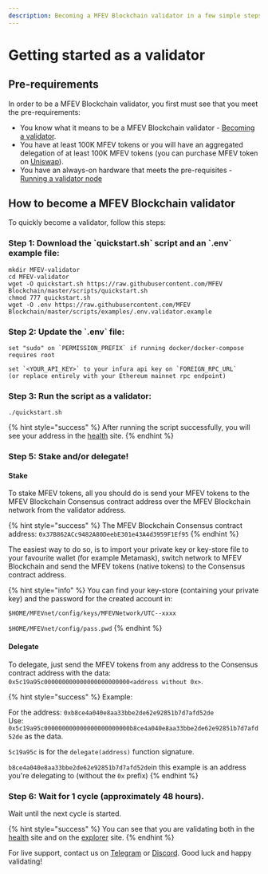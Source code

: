 ```yaml
---
description: Becoming a MFEV Blockchain validator in a few simple steps
---
```


# Getting started as a validator

## Pre-requirements

In order to be a MFEV Blockchain validator, you first must see that you meet the pre-requirements:

- You know what it means to be a MFEV Blockchain validator - [Becoming a validator](how-to-become-a-validator.md#what-it-means-to-be-a-validator).
- You have at least 100K MFEV tokens or you will have an aggregated delegation of at least 100K MFEV tokens \(you can purchase MFEV token on [Uniswap](https://uniswap.exchange/swap/0x970b9bb2c0444f5e81e9d0efb84c8ccdcdcaf84d)\).
- You have an always-on hardware that meets the pre-requisites - [Running a validator node](run-your-own-validator.md#pre-requisites)

## How to become a MFEV Blockchain validator

To quickly become a validator, follow this steps:

### Step 1: Download the \`quickstart.sh\` script and an \`.env\` example file:

```text
mkdir MFEV-validator
cd MFEV-validator
wget -O quickstart.sh https://raw.githubusercontent.com/MFEV Blockchain/master/scripts/quickstart.sh
chmod 777 quickstart.sh
wget -O .env https://raw.githubusercontent.com/MFEV Blockchain/master/scripts/examples/.env.validator.example
```

### Step 2: Update the \`.env\` file:

```text
set "sudo" on `PERMISSION_PREFIX` if running docker/docker-compose requires root

set `<YOUR_API_KEY>` to your infura api key on `FOREIGN_RPC_URL`
(or replace entirely with your Ethereum mainnet rpc endpoint)
```

### Step 3: Run the script as a validator:

```text
./quickstart.sh
```

{% hint style="success" %}
After running the script successfully, you will see your address in the [health](https://status.mediablock.ai/) site.
{% endhint %}

### Step 5: Stake and/or delegate!

#### Stake

To stake MFEV tokens, all you should do is send your MFEV tokens to the MFEV Blockchain Consensus contract address over the MFEV Blockchain network from the validator address.

{% hint style="success" %}
The MFEV Blockchain Consensus contract address: `0x37B862ACc9482A80DeebE301e43A4d3959F1Ef95`
{% endhint %}

The easiest way to do so, is to import your private key or key-store file to your favourite wallet \(for example Metamask\), switch network to MFEV Blockchain and send the MFEV tokens \(native tokens\) to the Consensus contract address.

{% hint style="info" %}
You can find your key-store \(containing your private key\) and the password for the created account in:

`$HOME/MFEVnet/config/keys/MFEVNetwork/UTC--xxxx`

`$HOME/MFEVnet/config/pass.pwd`
{% endhint %}

#### Delegate

To delegate, just send the MFEV tokens from any address to the Consensus contract address with the data: `0x5c19a95c000000000000000000000000<address without 0x>`.

{% hint style="success" %}
Example:

For the address: `0xb8ce4a040e8aa33bbe2de62e92851b7d7afd52de`  
Use: `0x5c19a95c000000000000000000000000b8ce4a040e8aa33bbe2de62e92851b7d7afd52de` as the data.

`5c19a95c` is for the `delegate(address)` function signature.

`b8ce4a040e8aa33bbe2de62e92851b7d7afd52de`in this example is an address you're delegating to \(without the `0x` prefix\)
{% endhint %}

### Step 6: Wait for 1 cycle \(approximately 48 hours\).

Wait until the next cycle is started.

{% hint style="success" %}
You can see that you are validating both in the [health](https://status.mediablock.ai/) site and on the [explorer](https://mediablock.ai) site.
{% endhint %}

For live support, contact us on [Telegram](https://t.me/) or [Discord](https://discord.gg/). Good luck and happy validating!
